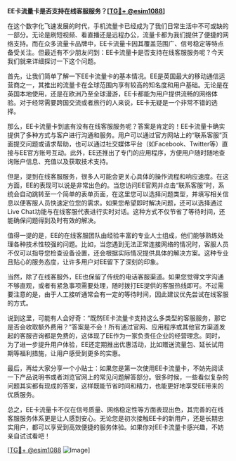 **EE卡流量卡是否支持在线客服服务？[[TG💪+ @esim1088](https://t.me/s/esim1088)]**

在这个数字化飞速发展的时代，手机流量卡已经成为了我们日常生活中不可或缺的一部分。无论是刷短视频、看直播还是远程办公，流量卡都为我们提供了便捷的网络支持。而在众多流量卡品牌中，EE卡流量卡因其覆盖范围广、信号稳定等特点备受关注。但最近有不少朋友问到：EE卡流量卡是否支持在线客服服务呢？今天我们就来详细探讨一下这个问题。

首先，让我们简单了解一下EE卡流量卡的基本情况。EE是英国最大的移动通信运营商之一，其推出的流量卡在全球范围内享有较高的知名度和用户基础。无论是在英国本地使用，还是在欧洲乃至全球漫游，EE卡都能为用户提供流畅的网络体验。对于经常需要跨国交流或者旅行的人来说，EE卡无疑是一个非常不错的选择。

那么，EE卡流量卡到底有没有在线客服服务呢？答案是肯定的！EE卡流量卡确实提供了多种方式与客户进行沟通和服务。用户可以通过官方网站上的“联系客服”页面提交问题或请求帮助，也可以通过社交媒体平台（如Facebook、Twitter等）直接与EE官方账号互动。此外，EE还推出了专门的应用程序，方便用户随时随地查询账户信息、充值以及获取技术支持。

但是，提到在线客服服务，很多人可能会更关心具体的操作流程和响应速度。在这方面，EE的表现可以说是非常出色的。当您访问EE官网并点击“联系客服”时，系统会自动跳转至一个简单的表单页面，在这里您可以选择问题类型，并填写相关信息以便客服人员快速定位您的需求。如果您希望即时解决问题，还可以选择通过Live Chat功能与在线客服代表进行实时对话。这种方式不仅节省了等待时间，还能确保问题得到及时有效的解决。

值得一提的是，EE的在线客服团队由经验丰富的专业人士组成，他们能够熟练处理各种技术性较强的问题。比如，当您遇到无法正常连接网络的情况时，客服人员不仅可以指导您检查设备设置，还会根据实际情况提供具体的解决方案。这种专业且贴心的服务态度，让许多用户对EE留下了深刻的印象。

当然，除了在线客服外，EE也保留了传统的电话客服渠道。如果您觉得文字沟通不够直观，或者有紧急事项需要处理，随时拨打EE提供的客服热线即可。不过需要注意的是，由于人工接听通常会有一定的等待时间，因此建议优先尝试在线客服的方式。

说到这里，可能有人会好奇：“既然EE卡流量卡支持这么多类型的客服服务，那它是否会收取额外费用？”答案是不会！所有通过官网、应用程序或其他官方渠道发起的客服咨询都是免费的，这体现了EE作为一家负责任企业的经营理念。同时，为了进一步提升用户体验，EE还定期推出优惠活动，比如赠送流量包、延长试用期等福利措施，让用户感受到更多的实惠。

最后，再给大家分享一个小贴士：如果您是第一次使用EE卡流量卡，不妨先阅读一下产品说明书或者浏览官网上的常见问题解答部分。很多时候，一些看似复杂的问题其实都有现成的答案，这样既能节省时间和精力，也能更好地享受EE带来的优质服务。

总之，EE卡流量卡不仅在信号质量、网络稳定性等方面表现出色，其完善的在线客服服务体系更是让人感到安心。无论您是初次接触EE卡的新用户，还是长期忠实用户，都可以享受到高效便捷的服务体验。如果你对EE卡流量卡感兴趣，不妨亲自试试看吧！

[[TG💪+ @esim1088](https://t.me/s/esim1088) ![Image](https://i.postimg.cc/4NQfJmqS/Snipaste-2025-05-13-00-14-12.png)]